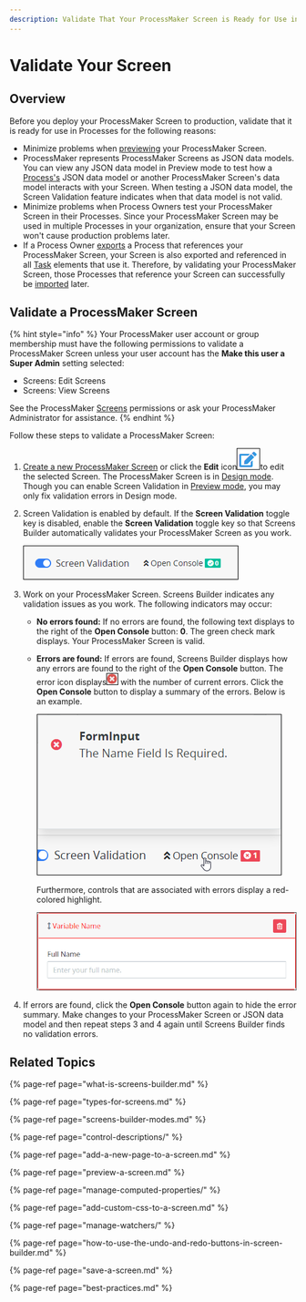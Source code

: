 ```yaml
---
description: Validate That Your ProcessMaker Screen is Ready for Use in Processes.
---
```


# Validate Your Screen

## Overview

Before you deploy your ProcessMaker Screen to production, validate that it is ready for use in Processes for the following reasons:

* Minimize problems when [previewing](preview-a-screen.md) your ProcessMaker Screen.
* ProcessMaker represents ProcessMaker Screens as JSON data models. You can view any JSON data model in Preview mode to test how a [Process's](../../viewing-processes/what-is-a-process.md) JSON data model or another ProcessMaker Screen's data model interacts with your Screen. When testing a JSON data model, the Screen Validation feature indicates when that data model is not valid.
* Minimize problems when Process Owners test your ProcessMaker Screen in their Processes. Since your ProcessMaker Screen may be used in multiple Processes in your organization, ensure that your Screen won't cause production problems later.
* If a Process Owner [exports](../../viewing-processes/view-the-list-of-processes/export-a-bpmn-compliant-process.md) a Process that references your ProcessMaker Screen, your Screen is also exported and referenced in all [Task](../../process-design/model-your-process/process-modeling-element-descriptions.md#task) elements that use it. Therefore, by validating your ProcessMaker Screen, those Processes that reference your Screen can successfully be [imported](../../viewing-processes/view-the-list-of-processes/import-a-bpmn-compliant-process.md) later.

## Validate a ProcessMaker Screen

{% hint style="info" %}
Your ProcessMaker user account or group membership must have the following permissions to validate a ProcessMaker Screen unless your user account has the **Make this user a Super Admin** setting selected:

* Screens: Edit Screens
* Screens: View Screens

See the ProcessMaker [Screens](../../../processmaker-administration/permission-descriptions-for-users-and-groups.md#screens) permissions or ask your ProcessMaker Administrator for assistance.
{% endhint %}

Follow these steps to validate a ProcessMaker Screen:

1. [Create a new ProcessMaker Screen](../manage-forms/create-a-new-form.md) or click the **Edit** icon![](../../../.gitbook/assets/edit-icon.png)to edit the selected Screen. The ProcessMaker Screen is in [Design mode](screens-builder-modes.md#editor-mode). Though you can enable Screen Validation in [Preview mode](screens-builder-modes.md#preview-mode), you may only fix validation errors in Design mode.
2. Screen Validation is enabled by default. If the **Screen Validation** toggle key is disabled, enable the **Screen Validation** toggle key so that Screens Builder automatically validates your ProcessMaker Screen as you work.  

   ![](../../../.gitbook/assets/screen-validation-indicator-screens-builder-processes.png)

3. Work on your ProcessMaker Screen. Screens Builder indicates any validation issues as you work. The following indicators may occur:
   * **No errors found:** If no errors are found, the following text displays to the right of the **Open Console** button: **0**. The green check mark displays. Your ProcessMaker Screen is valid.
   * **Errors are found:** If errors are found, Screens Builder displays how any errors are found to the right of the **Open Console** button. The error icon displays![](../../../.gitbook/assets/validate-bpmn-problems-errors-process-modeler-processes.png) with the number of current errors. Click the **Open Console** button to display a summary of the errors. Below is an example.  

     ![](../../../.gitbook/assets/screen-validation-error-screens-builder-processes.png)

     Furthermore, controls that are associated with errors display a red-colored highlight.  

     ![](../../../.gitbook/assets/screen-validation-error-message-screens-builder-processes.png)
4. If errors are found, click the **Open Console** button again to hide the error summary. Make changes to your ProcessMaker Screen or JSON data model and then repeat steps 3 and 4 again until Screens Builder finds no validation errors.

## Related Topics

{% page-ref page="what-is-screens-builder.md" %}

{% page-ref page="types-for-screens.md" %}

{% page-ref page="screens-builder-modes.md" %}

{% page-ref page="control-descriptions/" %}

{% page-ref page="add-a-new-page-to-a-screen.md" %}

{% page-ref page="preview-a-screen.md" %}

{% page-ref page="manage-computed-properties/" %}

{% page-ref page="add-custom-css-to-a-screen.md" %}

{% page-ref page="manage-watchers/" %}

{% page-ref page="how-to-use-the-undo-and-redo-buttons-in-screen-builder.md" %}

{% page-ref page="save-a-screen.md" %}

{% page-ref page="best-practices.md" %}



